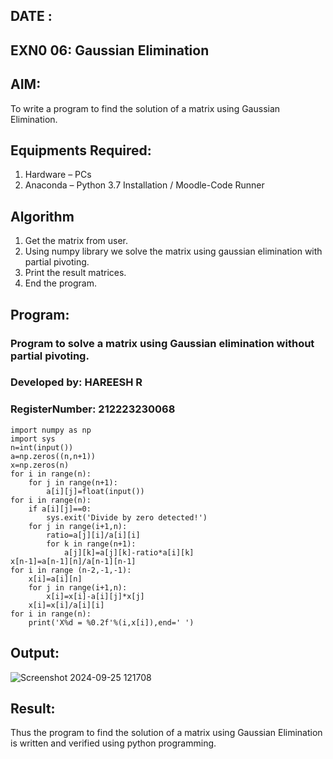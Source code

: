 ## DATE :
## EXN0 06: Gaussian Elimination

## AIM:
To write a program to find the solution of a matrix using Gaussian Elimination.

## Equipments Required:
1. Hardware – PCs
2. Anaconda – Python 3.7 Installation / Moodle-Code Runner

## Algorithm
1. Get the matrix from user.
2. Using numpy library we solve the matrix using gaussian elimination with partial pivoting.
3. Print the result matrices.
4. End the program.

## Program:

### Program to solve a matrix using Gaussian elimination without partial pivoting.
### Developed by: HAREESH R
### RegisterNumber: 212223230068
```
import numpy as np
import sys
n=int(input())
a=np.zeros((n,n+1))
x=np.zeros(n)
for i in range(n):
    for j in range(n+1):
        a[i][j]=float(input())
for i in range(n):
    if a[i][j]==0:
        sys.exit('Divide by zero detected!')
    for j in range(i+1,n):
        ratio=a[j][i]/a[i][i]
        for k in range(n+1):
            a[j][k]=a[j][k]-ratio*a[i][k]
x[n-1]=a[n-1][n]/a[n-1][n-1]
for i in range (n-2,-1,-1):
    x[i]=a[i][n]
    for j in range(i+1,n):
        x[i]=x[i]-a[i][j]*x[j]
    x[i]=x[i]/a[i][i]
for i in range(n):
    print('X%d = %0.2f'%(i,x[i]),end=' ')
```

## Output:
![Screenshot 2024-09-25 121708](https://github.com/user-attachments/assets/c26f07c9-ed0f-42cb-9c8a-042b49d5a7cc)


## Result:
Thus the program to find the solution of a matrix using Gaussian Elimination is written and verified using python programming.

